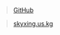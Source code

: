 > [GitHub](https://kairui20111207.github.io/skyxingmc.github.io)

> [skyxing.us.kg](blog.skyxing.us.kg)